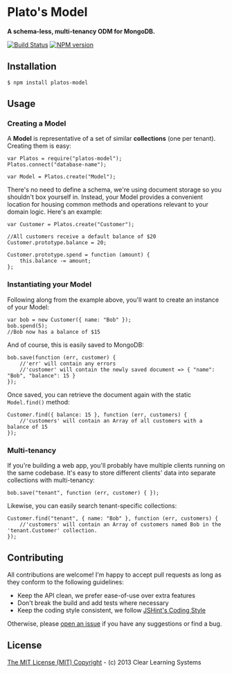 # Plato's Model
**A schema-less, multi-tenancy ODM for MongoDB.**

[![Build Status](https://travis-ci.org/clear/platos-model.png)](https://travis-ci.org/clear/platos-model)
[![NPM version](https://badge.fury.io/js/platos-model.png)](http://badge.fury.io/js/platos-model)

## Installation

	$ npm install platos-model
	
## Usage

### Creating a Model

A **Model** is representative of a set of similar **collections** (one per tenant). Creating them is easy:

	var Platos = require("platos-model");
	Platos.connect("database-name");
	
	var Model = Platos.create("Model");
	
There's no need to define a schema, we're using document storage so you shouldn't box yourself in. Instead, your Model provides a convenient location for housing common methods and operations relevant to your domain logic. Here's an example:

	var Customer = Platos.create("Customer");
	
	//All customers receive a default balance of $20
	Customer.prototype.balance = 20;
	
	Customer.prototype.spend = function (amount) {
		this.balance -= amount;
	};
	
### Instantiating your Model

Following along from the example above, you'll want to create an instance of your Model:

	var bob = new Customer({ name: "Bob" });
	bob.spend(5);
	//Bob now has a balance of $15
	
And of course, this is easily saved to MongoDB:

	bob.save(function (err, customer) {
		//'err' will contain any errors
		//'customer' will contain the newly saved document => { "name": "Bob", "balance": 15 }
	});
	
Once saved, you can retrieve the document again with the static `Model.find()` method:

	Customer.find({ balance: 15 }, function (err, customers) {
		//'customers' will contain an Array of all customers with a balance of 15
	});

### Multi-tenancy

If you're building a web app, you'll probably have multiple clients running on the same codebase. It's easy to store different clients' data into separate collections with multi-tenancy:

	bob.save("tenant", function (err, customer) { });
	
Likewise, you can easily search tenant-specific collections:

	Customer.find("tenant", { name: "Bob" }, function (err, customers) {
		//'customers' will contain an Array of customers named Bob in the 'tenant.Customer' collection.
	});
	
## Contributing

All contributions are welcome! I'm happy to accept pull requests as long as they conform to the following guidelines:

- Keep the API clean, we prefer ease-of-use over extra features
- Don't break the build and add tests where necessary
- Keep the coding style consistent, we follow [JSHint's Coding Style](http://www.jshint.com/hack/)

Otherwise, please [open an issue](https://github.com/clear/platos-model/issues/new) if you have any suggestions or find a bug.

## License

[The MIT License (MIT) Copyright](https://github.com/clear/platos-model/blob/master/LICENSE.md) - (c) 2013 Clear Learning Systems
